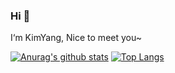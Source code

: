 ### Hi  👋
I‘m KimYang, Nice to meet you~

[![Anurag's github stats](https://github-readme-stats.vercel.app/api?username=KimYangOfCat&hide=stars&show_icons=true&theme=cobalt)](https://github.com/anuraghazra/github-readme-stats)
[![Top Langs](https://github-readme-stats.vercel.app/api/top-langs/?username=KimYangOfCat&layout=compact)](https://github.com/anuraghazra/github-readme-stats)


<!--
**KimYangOfCat/KimYangOfCat** is a ✨ _special_ ✨ repository because its `README.md` (this file) appears on your GitHub profile.

Here are some ideas to get you started:

- 🔭 I’m currently working on ...
- 🌱 I’m currently learning ...
- 👯 I’m looking to collaborate on ...
- 🤔 I’m looking for help with ...
- 💬 Ask me about ...
- 📫 How to reach me: ...
- 😄 Pronouns: ...
- ⚡ Fun fact: ...
-->
